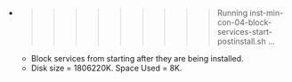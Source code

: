 * >>>>>>>>> Running inst-min-con-04-block-services-start-postinstall.sh ...
  * Block services from starting after they are being installed.
  * Disk size = 1806220K. Space Used = 8K.

